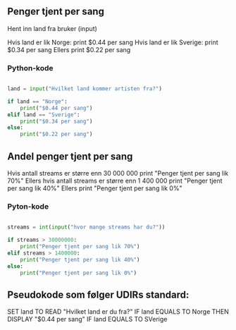 
## Penger tjent per sang

Hent inn land fra bruker (input)

Hvis land er lik Norge:
    print $0.44 per sang
Hvis land er lik Sverige:
    print $0.34 per sang
Ellers
    print $0.22 per sang

### Python-kode
```python

land = input("Hvilket land kommer artisten fra?")

if land == "Norge":
    print("$0.44 per sang")
elif land == "Sverige":
    print("$0.34 per sang")
else:
    print("$0.22 per sang")

```
## Andel penger tjent per sang

Hvis antall streams er større enn 30 000 000
    print "Penger tjent per sang lik 70%"
Ellers hvis antall streams er større enn 1 400 000
    print "Penger tjent per sang lik 40%"
Ellers 
    print "Penger tjent per sang lik 0%" 

### Pyton-kode
```python

streams = int(input("hvor mange streams har du?"))

if streams > 30000000:
    print("Penger tjent per sang lik 70%")
elif streams > 1400000:
    print("Penger tjent per sang lik 40%")
else:
    print("Penger tjent per sang lik 0%")

```

## Pseudokode som følger UDIRs standard:

SET land TO READ "Hvilket land er du fra?"
IF land EQUALS TO Norge
    THEN DISPLAY "$0.44 per sang"
IF land EQUALS TO SVerige